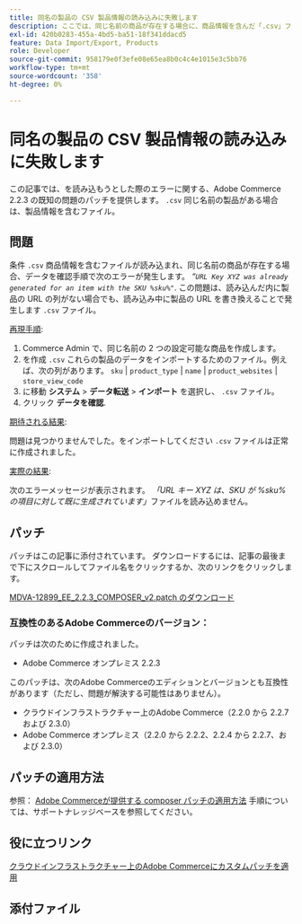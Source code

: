 ```yaml
---
title: 同名の製品の CSV 製品情報の読み込みに失敗します
description: ここでは、同じ名前の商品が存在する場合に、商品情報を含んだ「.csv」ファイルを読み込もうとするとエラーが発生する、Adobe Commerce 2.2.3 の既知の問題に対するパッチを提供します。
exl-id: 420b0283-455a-4bd5-ba51-18f341ddacd5
feature: Data Import/Export, Products
role: Developer
source-git-commit: 958179e0f3efe08e65ea8b0c4c4e1015e3c5bb76
workflow-type: tm+mt
source-wordcount: '358'
ht-degree: 0%

---
```


# 同名の製品の CSV 製品情報の読み込みに失敗します

この記事では、を読み込もうとした際のエラーに関する、Adobe Commerce 2.2.3 の既知の問題のパッチを提供します。 `.csv` 同じ名前の製品がある場合は、製品情報を含むファイル。

## 問題

条件 `.csv` 商品情報を含むファイルが読み込まれ、同じ名前の商品が存在する場合、データを確認手順で次のエラーが発生します。 *“`URL Key XYZ was already generated for an item with the SKU %sku%"`*. この問題は、読み込んだ内に製品の URL の列がない場合でも、読み込み中に製品の URL を書き換えることで発生します `.csv` ファイル。

<u>再現手順</u>:

1. Commerce Admin で、同じ名前の 2 つの設定可能な商品を作成します。
1. を作成 `.csv` これらの製品のデータをインポートするためのファイル。例えば、次の列があります。 `sku` | `product_type` | `name` | `product_websites` | `store_view_code`
1. に移動 **システム** > **データ転送** > **インポート** を選択し、 `.csv` ファイル。
1. クリック **データを確認**.

<u>期待される結果</u>:

問題は見つかりませんでした。をインポートしてください `.csv` ファイルは正常に作成されました。

<u>実際の結果</u>:

次のエラーメッセージが表示されます。 *「URL キー XYZ は、SKU が %sku% の項目に対して既に生成されています」*&#x200B;ファイルを読み込めません。

## パッチ

パッチはこの記事に添付されています。 ダウンロードするには、記事の最後まで下にスクロールしてファイル名をクリックするか、次のリンクをクリックします。

[MDVA-12899\_EE\_2.2.3\_COMPOSER\_v2.patch のダウンロード](assets/MDVA-12899_EE_2.2.3_COMPOSER_v2.patch.zip)

### 互換性のあるAdobe Commerceのバージョン：

パッチは次のために作成されました。

* Adobe Commerce オンプレミス 2.2.3

このパッチは、次のAdobe Commerceのエディションとバージョンとも互換性があります（ただし、問題が解決する可能性はありません）。

* クラウドインフラストラクチャー上のAdobe Commerce（2.2.0 から 2.2.7 および 2.3.0）
* Adobe Commerce オンプレミス（2.2.0 から 2.2.2、2.2.4 から 2.2.7、および 2.3.0）

## パッチの適用方法

参照： [Adobe Commerceが提供する composer パッチの適用方法](/help/how-to/general/how-to-apply-a-composer-patch-provided-by-magento.md) 手順については、サポートナレッジベースを参照してください。

## 役に立つリンク

[クラウドインフラストラクチャー上のAdobe Commerceにカスタムパッチを適用](https://devdocs.magento.com/guides/v2.3/cloud/project/project-patch.html)

## 添付ファイル
